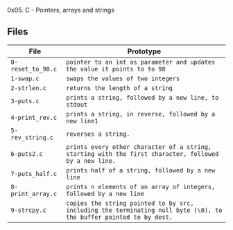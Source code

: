 0x05. C - Pointers, arrays and strings

## Files

| File              | Prototype                        					                                                 |
| ----------------- | ------------------------------------------------------------------------------------------------------------------ |
| `0-reset_to_98.c` | `pointer to an int as parameter and updates the value it points to to 98` 				 	 |
| `1-swap.c`	    | `swaps the values of two integers`					       				 	 |
| `2-strlen.c`	    | `returns the length of a string`					       						 |
| `3-puts.c`        | `prints a string, followed by a new line, to stdout`		       						 |
| `4-print_rev.c`   | `prints a string, in reverse, followed by a new line1`		       						 |
| `5-rev_string.c`  | `reverses a string.`						       						 |
| `6-puts2.c`       | `prints every other character of a string, starting with the first character, followed by a new line.`		 |
| `7-puts_half.c`   | `prints half of a string, followed by a new line`							    		 |
| `8-print_array.c` | `prints n elements of an array of integers, followed by a new line`				    		 |
| `9-strcpy.c` 	    | `copies the string pointed to by src, including the terminating null byte (\0), to the buffer pointed to by dest.` |

